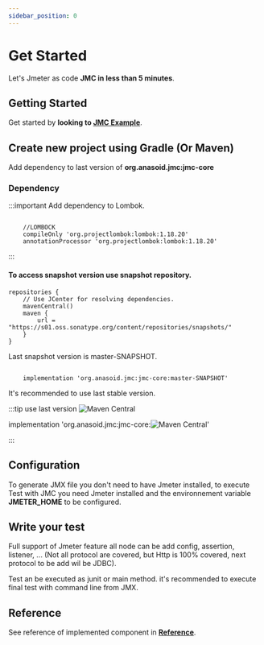 ```yaml
---
sidebar_position: 0
---
```


# Get Started

Let's Jmeter as code **JMC in less than 5 minutes**.

## Getting Started

Get started by **looking to [JMC Example](https://github.com/anasoid/jmc-examples)**.

## Create new project using Gradle (Or Maven)

Add dependency to last version of **org.anasoid.jmc:jmc-core**

### Dependency

:::important Add dependency to Lombok.

```shell

    //LOMBOCK
    compileOnly 'org.projectlombok:lombok:1.18.20'
    annotationProcessor 'org.projectlombok:lombok:1.18.20'

```

:::

#### To access snapshot version use snapshot repository.

```shell
repositories {
    // Use JCenter for resolving dependencies.
    mavenCentral()
    maven {
        url = "https://s01.oss.sonatype.org/content/repositories/snapshots/"
    }
}
```



Last snapshot version is master-SNAPSHOT.

```shell

    implementation 'org.anasoid.jmc:jmc-core:master-SNAPSHOT'

```

It's recommended to use last stable version.

:::tip use last version ![Maven Central](https://img.shields.io/maven-central/v/org.anasoid.jmc/jmc-core?label=%20&style=flat-square)

implementation 'org.anasoid.jmc:jmc-core:![Maven Central](https://img.shields.io/maven-central/v/org.anasoid.jmc/jmc-core?label=%20&style=flat-square)'


:::

## Configuration

To generate JMX file you don't need to have Jmeter installed, to execute Test with JMC you need Jmeter installed and the environnement variable **JMETER_HOME** to be configured.

## Write your test

Full support of Jmeter feature all node can be add config, assertion, listener, ... (Not all protocol are covered, but Http is 100% covered, next protocol to be add wil be JDBC).

Test an be executed as junit or main method. it's recommended to execute final test with command line from JMX.

## Reference

See reference of implemented component in **[Reference](/docs/reference/jmeter/jmeter-component)**.
